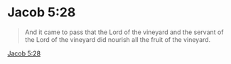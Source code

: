 # Jacob 5:28

> And it came to pass that the Lord of the vineyard and the servant of the Lord of the vineyard did nourish all the fruit of the vineyard.

[Jacob 5:28](https://www.churchofjesuschrist.org/study/scriptures/bofm/jacob/5?lang=eng&id=p28#p28)


